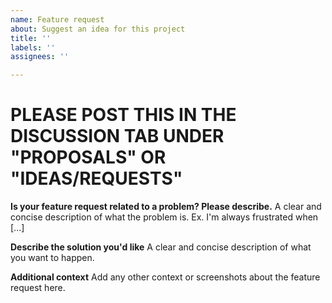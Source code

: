 ```yaml
---
name: Feature request
about: Suggest an idea for this project
title: ''
labels: ''
assignees: ''

---
```


# PLEASE POST THIS IN THE DISCUSSION TAB UNDER "PROPOSALS" OR "IDEAS/REQUESTS"

**Is your feature request related to a problem? Please describe.**
A clear and concise description of what the problem is. Ex. I'm always frustrated when [...]

**Describe the solution you'd like**
A clear and concise description of what you want to happen.

**Additional context**
Add any other context or screenshots about the feature request here.
